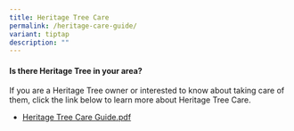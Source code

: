 ```yaml
---
title: Heritage Tree Care
permalink: /heritage-care-guide/
variant: tiptap
description: ""
---
```

<h4><strong>Is there Heritage Tree in your area?</strong></h4>
<p>If you are a Heritage Tree owner or interested to know about taking care
of them, click the link below to learn more about Heritage Tree Care.</p>
<ul data-tight="true" class="tight">
<li>
<p><a href="/files/Explore Page/Heritage_Tree_care_guide_Ver_2.pdf" rel="noopener noreferrer nofollow" target="_blank">Heritage Tree Care Guide.pdf</a>
</p>
</li>
</ul>
<p></p>